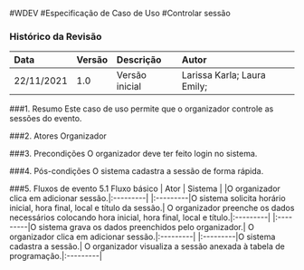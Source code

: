 #WDEV
#Especificação de Caso de Uso
#Controlar sessão

### Histórico da Revisão

|   Data   | Versão|   Descrição  |        Autor              |
|:---------|:------|:-------------|:--------------------------|
|22/11/2021|  1.0  |Versão inicial|Larissa Karla; Laura Emily;| 


###1. Resumo
Este caso de uso permite que o organizador controle as sessões do evento.

###2. Atores
Organizador

###3. Precondições 
O organizador deve ter feito login no sistema.

###4. Pós-condições 
O sistema cadastra a sessão de forma rápida.

###5. Fluxos de evento
5.1 Fluxo básico
|   Ator   | Sistema |
|O organizador clica em adicionar sessão.|:---------|
|:---------|O sistema solicita horário inicial, hora final, local e título da sessão.|
O organizador preenche os dados necessários colocando hora inicial, hora final, local e título.|:---------|
|:---------|O sistema grava os dados preenchidos pelo organizador.|
O organizador clica em adicionar sessão.|:---------|
|:---------|O sistema cadastra a sessão.|
O organizador visualiza a sessão anexada à tabela de programação.|:---------|

